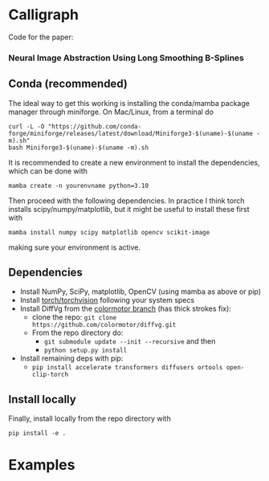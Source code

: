 # Calligraph
Code for the paper:
### Neural Image Abstraction Using Long Smoothing B-Splines

## Conda (recommended)

The ideal way to get this working is installing the conda/mamba package manager through miniforge. On Mac/Linux, from a terminal do

    curl -L -O "https://github.com/conda-forge/miniforge/releases/latest/download/Miniforge3-$(uname)-$(uname -m).sh"
    bash Miniforge3-$(uname)-$(uname -m).sh

It is recommended to create a new environment to install the dependencies, which can be done with

    mamba create -n yourenvname python=3.10

Then proceed with the following dependencies. In practice I think torch installs scipy/numpy/matplotlib, but it might be useful to install these first with

    mamba install numpy scipy matplotlib opencv scikit-image

making sure your environment is active.

## Dependencies
-   Install NumPy, SciPy, matplotlib, OpenCV (using mamba as above or pip)
-   Install [torch/torchvision](https://pytorch.org/get-started/locally/)
    following your system specs
-   Install DiffVg from the [colormotor branch](https://github.com/colormotor/diffvg) (has thick strokes fix):
    -   clone the repo: `git clone https://github.com/colormotor/diffvg.git`
    -   From the repo directory do:
        -   `git submodule update --init --recursive` and then
        -   `python setup.py install`
-   Install remaining deps with pip:
    - `pip install accelerate transformers diffusers ortools open-clip-torch`


## Install locally

Finally, install locally from the repo directory with

    pip install -e .


# Examples
